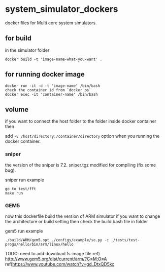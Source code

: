 # system_simulator_dockers
docker files for Multi core system simulators.


## for build 

in the simulator folder
~~~
docker build -t 'image-name-what-you-want' .
~~~

## for running docker image

~~~
docker run -it -d -t 'image-name' /bin/bash
check the container id from `docker ps`
docker exec -it 'container-name' /bin/bash
~~~

## volume

if you want to connect the host folder to the folder inside docker container then 

add `-v /host/directory:/container/directory` option when you running the docker container.


### sniper
the version of the sniper is 7.2.
sniper.tgz modified for compiling (fix some bug). 

sniper run example
~~~
go to test/fft
make run
~~~

### GEM5

now this dockerfile build the version of ARM simulator
if you want to change the architecture or build setting then check the build.bash file in folder

gem5 run example 
~~~
./build/ARM/gem5.opt ./configs/example/se.py -c ./tests/test-progs/hello/bin/arm/linux/hello 
~~~

TODO: need to add download fs image file
ref) http://www.gem5.org/dist/current/arm/?C=M;O=A
ref)https://www.youtube.com/watch?v=gd_DtxQD5kc
